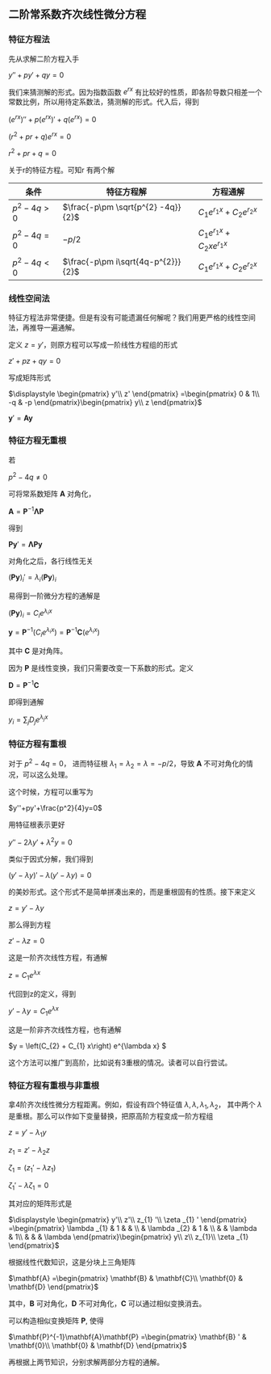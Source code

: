 ## 二阶常系数齐次线性微分方程

### 特征方程法

先从求解二阶方程入手

$y''+py'+qy=0$

我们来猜测解的形式。因为指数函数 $e^{rx}$ 有比较好的性质，即各阶导数只相差一个常数比例，所以用待定系数法，猜测解的形式。代入后，得到

$\displaystyle \left( e^{rx}\right) ''+p\left( e^{rx}\right) '+q\left( e^{rx}\right) =0$

$\displaystyle \left( r^{2} +pr+q\right) e^{rx} =0$

$\displaystyle r^{2} +pr+q=0$

关于r的特征方程。可知r 有两个解

| 条件       | 特征方程解                         | 方程通解                                |
| ---------- | ---------------------------------- | --------------------------------------- |
| $p^2-4q>0$ | $\frac{-p\pm \sqrt{p^{2} -4q}}{2}$ | $C_{1} e^{r_{1} x} +C_{2} e^{r_{2} x}$  |
| $p^2-4q=0$ | $-p/2$                             | $C_{1} e^{r_{1} x} +C_{2} xe^{r_{1} x}$ |
| $p^2-4q<0$ | $\frac{-p\pm i\sqrt{4q-p^{2}}}{2}$ | $C_{1} e^{r_{1} x} +C_{2} e^{r_{2} x}$  |

### 线性空间法

特征方程法非常便捷。但是有没有可能遗漏任何解呢？我们用更严格的线性空间法，再推导一遍通解。

定义 $z=y'$，则原方程可以写成一阶线性方程组的形式

$z'+pz+qy=0$

写成矩阵形式

$\displaystyle \begin{pmatrix}
y'\\
z'
\end{pmatrix} =\begin{pmatrix}
0 & 1\\
-q & -p
\end{pmatrix}\begin{pmatrix}
y\\
z
\end{pmatrix}$

$\boldsymbol{y} '=\boldsymbol{Ay}$

### 特征方程无重根

若

$p^2-4q\neq 0$

可将常系数矩阵 $\boldsymbol{A}$ 对角化，

$\mathbf{A} = \mathbf{P}^{-1}\mathbf{\Lambda P}$

得到

$\boldsymbol{P}\boldsymbol{y} '=\boldsymbol{\Lambda Py}$

对角化之后，各行线性无关

$(\mathbf{Py})_{i} '=\lambda _{i}(\mathbf{Py})_{i}$

易得到一阶微分方程的通解是

$(\mathbf{Py})_{i} =C_{i} e^{\lambda _{i} x}$

$\mathbf{y} =\mathbf{P}^{-1}\left( C_{i} e^{\lambda _{i} x}\right)=\mathbf{P}^{-1}\mathbf{C}\left( e^{\lambda _{i} x}\right)$

其中 $\mathbf{C}$  是对角阵。

因为 $\mathbf{P}$ 是线性变换，我们只需要改变一下系数的形式。定义

$\mathbf{D} =\mathbf{P}^{-1}\mathbf{C}$

即得到通解

$y_{i} =\sum _{j} D_{j} e^{\lambda _{j} x}$

### 特征方程有重根

对于 $p^2-4q = 0$， 进而特征根 $\lambda _{1} =\lambda _{2} =\lambda =-p/2$，导致 $\mathbf{A}$ 不可对角化的情况，可以这么处理。

这个时候，方程可以重写为

$y''+py'+\frac{p^2}{4}y=0$

用特征根表示更好

$y''-2\lambda y'+\lambda^2 y=0$

类似于因式分解，我们得到

$\left( y'-\lambda y\right) '-\lambda\left( y' -\lambda y\right) =0$

的美妙形式。这个形式不是简单拼凑出来的，而是重根固有的性质。接下来定义

$z=y'- \lambda y$

那么得到方程

$z' - \lambda z=0$

这是一阶齐次线性方程，有通解

$z=C_1e^{\lambda x}$

代回到z的定义，得到

$y'-\lambda y = C_1e^{\lambda x}$

这是一阶非齐次线性方程，也有通解

$y =  \left(C_{2} + C_{1} x\right) e^{\lambda x} $

这个方法可以推广到高阶，比如说有3重根的情况。读者可以自行尝试。



### 特征方程有重根与非重根

拿4阶齐次线性微分方程距离。例如，假设有四个特征值 $\lambda,\lambda,\lambda_1,\lambda_2$， 其中两个 $\lambda$ 是重根。那么可以作如下变量替换，把原高阶方程变成一阶方程组

$\displaystyle z=y' -\lambda _{1} y$

$\displaystyle z_{1} =z' -\lambda _{2} z$

$\displaystyle \zeta _{1} =( z_{1} ' -\lambda z_{1})$

$\displaystyle \zeta _{1} ' -\lambda \zeta _{1} =0$

其对应的矩阵形式是

$\displaystyle \begin{pmatrix}
y'\\
z'\\
z_{1} '\\
\zeta _{1} '
\end{pmatrix} =\begin{pmatrix}
\lambda _{1} & 1 &  & \\
 & \lambda _{2} & 1 & \\
 &  & \lambda  & 1\\
 &  &  & \lambda 
\end{pmatrix}\begin{pmatrix}
y\\
z\\
z_{1}\\
\zeta _{1}
\end{pmatrix}$

根据线性代数知识，这是分块上三角矩阵

$\mathbf{A} =\begin{pmatrix}
\mathbf{B} & \mathbf{C}\\
\mathbf{0} & \mathbf{D}
\end{pmatrix}$

其中，$\mathbf{B}$ 可对角化，$\mathbf{D}$ 不可对角化，$\mathbf{C}$ 可以通过相似变换消去。

可以构造相似变换矩阵 $\mathbf{P}$, 使得

$\mathbf{P}^{-1}\mathbf{A}\mathbf{P} =\begin{pmatrix}
\mathbf{B} ' & \mathbf{0}\\
\mathbf{0} & \mathbf{D}
\end{pmatrix}$

再根据上两节知识，分别求解两部分方程的通解。